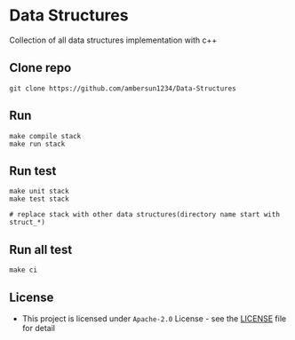 # Data Structures
Collection of all data structures implementation with c++

## Clone repo
```=1
git clone https://github.com/ambersun1234/Data-Structures
```

## Run
```=1
make compile stack
make run stack
```

## Run test
```=1
make unit stack
make test stack

# replace stack with other data structures(directory name start with struct_*)
```

## Run all test
```=1
make ci
```

## License
+ This project is licensed under `Apache-2.0` License - see the [LICENSE](./LICENSE) file for detail